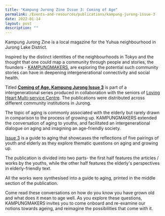 ```yaml
---
title: "Kampung Jurong Zine Issue 3: Coming of Age"
permalink: /Events-and-resources/publications/kampung-jurong-issue-3
date: 2022-01-14
layout: post
description: ""
---
```

Kampung Jurong Zine is a local magazine for the Yuhua neighbourhood in Jurong Lake District.

Inspired by the distinct identities of the neighbourhoods in Tokyo and the thought that one could map a community through people and stories, the founders - [KAMPUNGMAKERS](https://aboldkampung.wixsite.com/kampung), are exploring the potential such community stories can have in deepening intergenerational connectivity and social health.

Titled [**Coming of Age, Kampung Jurong Issue 3**](https://aboldkampung.wixsite.com/kampung/issue-3) is part of a intergenerational series produced in collaboration with the seniors of [Loving Heart Multi-service Centre](https://lovingheart.org.sg/). The publications were distributed across different community institutions in Jurong.

The topic of aging is commonly associated with the elderly but rarely drawn in comparison to the process of growing up. KAMPUNGMAKERS extended the conversation of aging to youths, and facilitated an intergenerational dialogue on aging and imagining an age-friendly society. 

[Issue 3](https://aboldkampung.wixsite.com/kampung/issue-3) is a guide to aging that showcases the reflections of five pairings of youth and elderly as they explore thematic questions on aging and growing up. 

The publication is divided into two parts- the first half features the articles / works by the youths, while the other half features the elderly's perspectives in elderly-friendly text. 

All the works were synthesised into a guide to aging, printed in the middle section of the publication.

Come read these conversations on how do you know you have grown old and what does it mean to age well. As you explore these questions, KAMPUNGMAKERS invites you to come onboard and re-examine our notions towards ageing, and reimagine the possibilities that come with it.  
